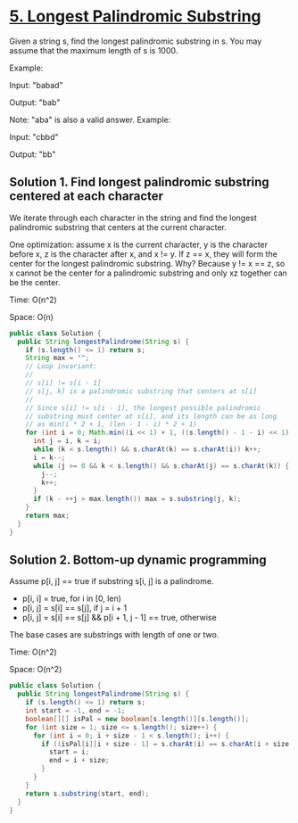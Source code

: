 # [5. Longest Palindromic Substring](https://leetcode.com/problems/longest-palindromic-substring/)

Given a string s, find the longest palindromic substring in s. You may assume that the maximum length of s is 1000.

Example:

Input: "babad"

Output: "bab"

Note: "aba" is also a valid answer.
Example:

Input: "cbbd"

Output: "bb"

## Solution 1. Find longest palindromic substring centered at each character

We iterate through each character in the string and find the longest palindromic substring that centers at the current character.

One optimization: assume x is the current character, y is the character before x, z is the character after x, and x != y. If  z == x, they will form the center for the longest palindromic substring. Why? Because y != x == z, so x cannot be the center for a palindromic substring and only xz together can be the center.

Time: O(n^2)

Space: O(n)

```java
public class Solution {
  public String longestPalindrome(String s) {
    if (s.length() <= 1) return s;
    String max = "";
    // Loop invariant:
    //
    // s[i] != s[i - 1]
    // s[j, k] is a palindromic substring that centers at s[i]
    //
    // Since s[i] != s[i - 1], the longest possible palindromic
    // substring must center at s[i], and its length can be as long
    // as min(i * 2 + 1, (len - 1 - i) * 2 + 1)
    for (int i = 0; Math.min((i << 1) + 1, ((s.length() - 1 - i) << 1) + 1) > max.length(); ) {
      int j = i, k = i;
      while (k < s.length() && s.charAt(k) == s.charAt(i)) k++;
      i = k--;
      while (j >= 0 && k < s.length() && s.charAt(j) == s.charAt(k)) {
        j--;
        k++;
      }
      if (k - ++j > max.length()) max = s.substring(j, k);
    }
    return max;
  }
}
```

## Solution 2. Bottom-up dynamic programming

Assume p[i, j] == true if substring s[i, j] is a palindrome.

- p[i, i] = true, for i in [0, len)
- p[i, j] = s[i] == s[j], if j = i + 1
- p[i, j] = s[i] == s[j] && p[i + 1, j - 1] == true, otherwise

The base cases are substrings with length of one or two.

Time: O(n^2)

Space: O(n^2)

```java
public class Solution {
  public String longestPalindrome(String s) {
    if (s.length() <= 1) return s;
    int start = -1, end = -1;
    boolean[][] isPal = new boolean[s.length()][s.length()];
    for (int size = 1; size <= s.length(); size++) {
      for (int i = 0; i + size - 1 < s.length(); i++) {
        if ((isPal[i][i + size - 1] = s.charAt(i) == s.charAt(i + size - 1) && (size <= 2 || isPal[i + 1][i + size - 2])) && size > (end - start)) {
          start = i;
          end = i + size;
        }
      }
    }
    return s.substring(start, end);
  }
}
```
